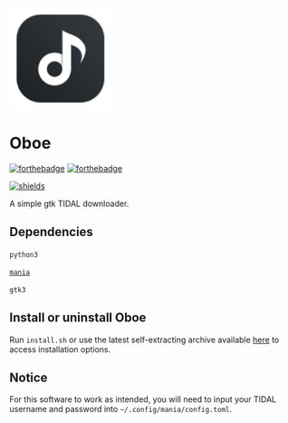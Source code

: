 <img width="180" src="https://raw.githubusercontent.com/Corewala/Oboe/5ea0cf98a0624b4ebe893a70edbd8830d8f60cfe/oboe.svg?token=AIOC33LHAJQCX2ZM64G52GTANTUIS" />

# Oboe
[![forthebadge](https://forthebadge.com/images/badges/made-with-python.svg)](https://github.com/Corewala/Oboe#smother)
[![forthebadge](https://forthebadge.com/images/badges/it-works-why.svg)](https://github.com/Corewala/Oboe#smother)

[![shields](https://img.shields.io/badge/Download-Here-orange?style=for-the-badge&logo=github)](https://github.com/Corewala/Oboe/releases/latest)

A simple gtk TIDAL downloader.

## Dependencies
`python3`

[`mania`](https://github.com/evan-goode/mania)

`gtk3`

## Install or uninstall Oboe
Run `install.sh` or use the latest self-extracting archive available [here](https://github.com/Corewala/Oboe/releases/latest) to access installation options. 

## Notice
For this software to work as intended, you will need to input your TIDAL username and password into `~/.config/mania/config.toml`.